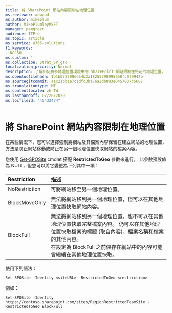 ```yaml
---
title: 將 SharePoint 網站內容限制在地理位置
ms.reviewer: adwood
ms.author: mikeplum
author: MikePlumleyMSFT
manager: pamgreen
audience: ITPro
ms.topic: article
ms.service: o365-solutions
f1.keywords:
- NOCSH
ms.custom: ''
ms.collection: Strat_SP_gtc
localization_priority: Normal
description: 了解如何將多地理位置環境中的 SharePoint 網站限制在特定的地理位置。
ms.openlocfilehash: 1b1b072709ee54b2a18255798995650fc9f9942e
ms.sourcegitcommit: aac21bb1a7c1dfc3ba76a2db883e0457037c5667
ms.translationtype: MT
ms.contentlocale: zh-TW
ms.lasthandoff: 07/28/2020
ms.locfileid: "45433474"
---
```

# <a name="restrict-sharepoint-site-content-to-a-geo-location"></a>將 SharePoint 網站內容限制在地理位置

在某些情況下，您可以選擇強制將網站及其檔案內容保留在建立網站的地理位置，方法是防止網站移動或防止在另一個地理位置快取網站的檔案內容。

您使用 [Set-SPOSite](https://docs.microsoft.com/powershell/module/sharepoint-online/set-sposite) cmdlet 搭配 **RestrictedToGeo** 參數來進行。 此參數預設值為 NULL，但您可以將它變更為下列其中一項：

|Restriction|描述|
|:----------|:----------|
|NoRestriction|可將網站移至另一個地理位置。|
|BlockMoveOnly|無法將網站移到另一個地理位置，但可以在其他地理位置快取網站內容。|
|BlockFull|無法將網站移到另一個地理位置，也不可以在其他地理位置快取完整檔案內容。 仍可以在其他地理位置快取檔案的標題 (取自內容)、檔案名稱和檔案的其他內容。<br>在設定為 BlockFull 之前儲存在網站中的內容可能會繼續在其他地理位置快取。|

使用下列語法：

`Set-SPOSite -Identity <siteURL> -RestrictedToGeo <restriction>`

例如：

`Set-SPOSite -Identity https://contoso.sharepoint.com/sites/RegionRestrictedTeamSite -RestrictedToGeo BlockFull`
